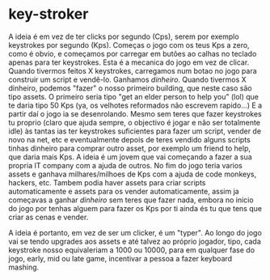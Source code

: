 # key-stroker
A ideia é em vez de ter clicks por segundo (Cps), serem por exemplo keystrokes por segundo (Kps). Começas o jogo com os teus Kps a zero, como é obvio,
e começamos por carregar em butões ao calhas no teclado apenas para ter keystrokes. Esta é a mecanica do jogo em vez de clicar.
Quando tivermos feitos X keystrokes, carregamos num botao no jogo para construir um script e vendê-lo. Ganhamos $dinheiro$. Quando tivermos X dinheiro,
podemos "fazer" o nosso primeiro building, que neste caso são tipo assets. O primeiro seria tipo "get an elder person to help you" (lol) que te daria
tipo 50 Kps (ya, os velhotes reformados não escrevem rapido...) E a partir daí o jogo ia se desenrolando. Mesmo sem teres que fazer keystrokes tu proprio
(claro que ajuda sempre, o objectivo é jogar e não ser totalmente idle) às tantas ias ter keystrokes suficientes para fazer um script, vender de novo na net, etc
e eventualmente depois de teres vendido alguns scripts tinhas dinheiro para comprar outro asset, por exemplo um friend to help, que daria mais Kps.
A ideia é um jovem que vai começando a fazer a sua propria IT company com a ajuda de outros. No fim do jogo teria varios assets e ganhava milhares/milhoes de Kps
com a ajuda de code monkeys, hackers, etc. Tambem podia haver assets para criar scripts automaticamente e assets para os vender automaticamente, assim ja começavas
a ganhar $dinheiro$ sem teres que fazer nada, embora no inicio do jogo por tenhas alguem para fazer os Kps por ti ainda és tu que tens que criar as cenas e vender.

A ideia é portanto, em vez de ser um clicker, é um "typer". Ao longo do jogo vai se tendo upgrades aos assets e até talvez ao próprio jogador, tipo,
cada keystroke nosso equivaleriam a 1000 ou 10000, para em qualquer fase do jogo, early, mid ou late game, incentivar a pessoa a fazer keyboard mashing.
